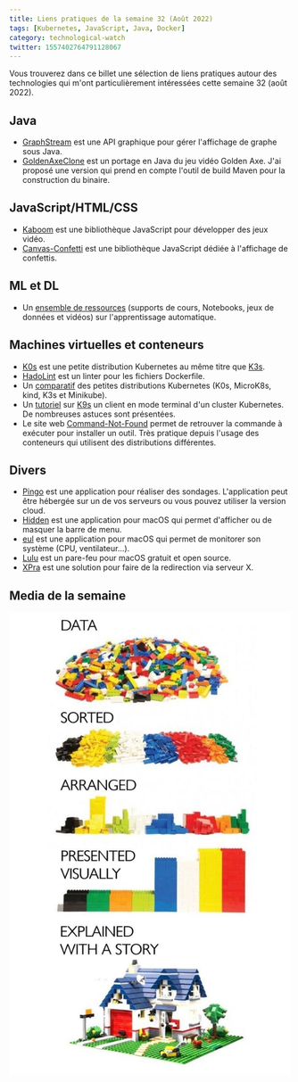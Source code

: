 ```yaml
---
title: Liens pratiques de la semaine 32 (Août 2022)
tags: [Kubernetes, JavaScript, Java, Docker]
category: technological-watch
twitter: 1557402764791128067
---
```


Vous trouverez dans ce billet une sélection de liens pratiques autour des technologies qui m'ont particulièrement intéressées cette semaine 32 (août 2022).

## Java

* [GraphStream](https://graphstream-project.org/) est une API graphique pour gérer l'affichage de graphe sous Java.
* [GoldenAxeClone](https://github.com/mickaelbaron/GoldenAxeClone) est un portage en Java du jeu vidéo Golden Axe. J'ai proposé une version qui prend en compte l'outil de build Maven pour la construction du binaire.

## JavaScript/HTML/CSS

* [Kaboom](https://kaboomjs.com/) est une bibliothèque JavaScript pour développer des jeux vidéo.
* [Canvas-Confetti](https://github.com/catdad/canvas-confetti) est une bibliothèque JavaScript dédiée à l'affichage de confettis.

## ML et DL

* Un [ensemble de ressources](https://gricad-gitlab.univ-grenoble-alpes.fr/talks/fidle) (supports de cours, Notebooks, jeux de données et vidéos) sur l'apprentissage automatique.

## Machines virtuelles et conteneurs

* [K0s](https://k0sproject.io/) est une petite distribution Kubernetes au même titre que [K3s](https://k3s.io/).
* [HadoLint](https://github.com/hadolint/hadolint) est un linter pour les fichiers Dockerfile.
* Un [comparatif](https://blog.flant.com/small-local-kubernetes-comparison/) des petites distributions Kubernetes (K0s, MicroK8s, kind, K3s et Minikube).
* Un [tutoriel](https://blog.flant.com/k9s-the-powerful-terminal-ui-for-kubernetes/) sur [K9s](https://k9scli.io/) un client en mode terminal d'un cluster Kubernetes. De nombreuses astuces sont présentées.
* Le site web [Command-Not-Found](https://command-not-found.com/) permet de retrouver la commande à exécuter pour installer un outil. Très pratique depuis l'usage des conteneurs qui utilisent des distributions différentes.

## Divers

* [Pingo](https://github.com/PingoUPB/PINGOWebApp) est une application pour réaliser des sondages. L'application peut être hébergée sur un de vos serveurs ou vous pouvez utiliser la version cloud.
* [Hidden](https://github.com/dwarvesf/hidden) est une application pour macOS qui permet d'afficher ou de masquer la barre de menu.
* [eul](https://github.com/gao-sun/eul) est une application pour macOS qui permet de monitorer son système (CPU, ventilateur...).
* [Lulu](https://objective-see.com/products/lulu.html) est un pare-feu pour macOS gratuit et open source.
* [XPra](https://github.com/Xpra-org/xpra) est une solution pour faire de la redirection via serveur X.

## Media de la semaine

![LegoDataVisualisation](/images/gifofzweek/legodata.jpg)


